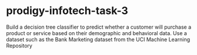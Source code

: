 # prodigy-infotech-task-3
Build a decision tree classifier to predict whether a customer will purchase a product or service based on their demographic and behavioral data. Use a dataset such as the Bank Marketing dataset from the UCI Machine Learning Repository
